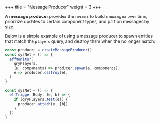 +++
title = "Message Producer"
weight = 3
+++

A **message producer** provides the means to build messages over time, prioritize updates to certain component types, and partion messages by size.

Below is a simple example of using a message producer to spawn entities that match the `players` query, and destroy them when the no longer match:

```ts
const producer = createMessageProducer()
const sysNet = () => {
  effMonitor(
    qryPlayers,
    (e, components) => producer.spawn(e, components),
    e => producer.destroy(e),
  )
}
```

```ts
const sysNet = () => {
  effTrigger(Body, (e, b) => {
    if (qryPlayers.test(e)) {
      producer.attach(e, [b])
    }
  })
}
```
